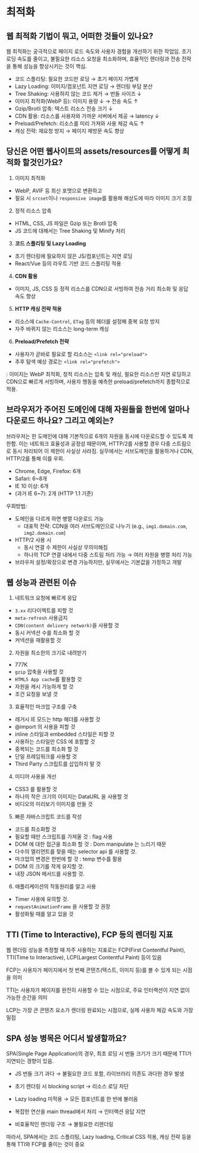 # 최적화

## 웹 최적화 기법이 뭐고, 어떠한 것들이 있나요?

웹 최적화는 궁극적으로 페이지 로드 속도와 사용자 경험을 개선하기 위한 작업임. 초기 로딩 속도를 줄이고, 불필요한 리소스 요청을 최소화하며, 효율적인 렌더링과 전송 전략을 통해 성능을 향상시키는 것이 핵심.

- 코드 스플리팅: 필요한 코드만 로딩 → 초기 페이지 가볍게
- Lazy Loading: 이미지/컴포넌트 지연 로딩 → 렌더링 부담 분산
- Tree Shaking: 사용하지 않는 코드 제거 → 번들 사이즈 ↓
- 이미지 최적화(WebP 등): 이미지 용량 ↓ → 전송 속도 ↑
- Gzip/Brotli 압축: 텍스트 리소스 전송 크기 ↓
- CDN 활용: 리소스를 사용자와 가까운 서버에서 제공 → latency ↓
- Preload/Prefetch: 리소스를 미리 가져와 사용 체감 속도 ↑
- 캐싱 전략: 재요청 방지 → 페이지 재방문 속도 향상

## 당신은 어떤 웹사이트의 assets/resources를 어떻게 최적화 할것인가요?

1. 이미지 최적화

- WebP, AVIF 등 최신 포맷으로 변환하고
- 필요 시 `srcset`이나 `responsive image`를 활용해 해상도에 따라 이미지 크기 조절

2. 정적 리소스 압축

- HTML, CSS, JS 파일은 Gzip 또는 Brotli 압축
- JS 코드에 대해서는 Tree Shaking 및 Minify 처리

3. **코드 스플리팅 및 Lazy Loading**

- 초기 렌더링에 필요하지 않은 JS/컴포넌트는 지연 로딩
- React/Vue 등의 라우트 기반 코드 스플리팅 적용

4. **CDN 활용**

- 이미지, JS, CSS 등 정적 리소스를 CDN으로 서빙하여 전송 거리 최소화 및 응답 속도 향상

5. **HTTP 캐싱 전략 적용**

- 리소스에 `Cache-Control`, `ETag` 등의 헤더를 설정해 중복 요청 방지
- 자주 바뀌지 않는 리소스는 long-term 캐싱

6. **Preload/Prefetch 전략**

- 사용자가 곧바로 필요로 할 리소스는 `<link rel="preload">`
- 추후 탐색 예상 경로는 `<link rel="prefetch">`

: 이미지는 WebP 최적화, 정적 리소스는 압축 및 캐싱, 필요한 리소스만 지연 로딩하고 CDN으로 빠르게 서빙하며, 사용자 행동을 예측한 preload/prefetch까지 종합적으로 적용.

## 브라우저가 주어진 도메인에 대해 자원들을 한번에 얼마나 다운로드 하나요? 그리고 예외는?

브라우저는 한 도메인에 대해 기본적으로 6개의 자원을 동시에 다운로드할 수 있도록 제한함. 이는 네트워크 효율성과 공정성 때문이며, HTTP/2를 사용할 경우 다중 스트림으로 동시 처리되어 이 제한이 사실상 사라짐. 실무에서는 서브도메인을 활용하거나 CDN, HTTP/2를 통해 이를 우회.

- Chrome, Edge, Firefox: 6개
- Safari: 6~8개
- IE 10 이상: 6개
- (과거 IE 6~7): 2개 (HTTP 1.1 기준)

우회방법:

- 도메인을 다르게 하면 병렬 다운로드 가능
  - 대표적 전략: CDN을 여러 서브도메인으로 나누기 (e.g., `img1.domain.com`, `img2.domain.com`)
- HTTP/2 사용 시
  - 동시 연결 수 제한이 사실상 무의미해짐
  - 하나의 TCP 연결 내에서 다중 스트림 처리 가능
    → 여러 자원을 병렬 처리 가능
- 브라우저 설정/확장으로 변경 가능하지만, 실무에서는 기본값을 가정하고 개발

## 웹 성능과 관련된 이슈

1. 네트워크 요청에 빠르게 응답

- `3.xx` 리다이렉트를 피할 것
- `meta-refresh` 사용금지
- `CDN(content delivery network)`을 사용할 것
- 동시 커넥션 수를 최소화 할 것
- 커넥션을 재활용할 것

2. 자원을 최소한의 크기로 내려받기

- 777K
- `gzip` 압축을 사용할 것
- `HTML5 App cache`를 활용할 것
- 자원을 캐시 가능하게 할 것
- 조건 요청을 보낼 것

3. 효율적인 마크업 구조를 구축

- 레거시 IE 모드는 http 헤더를 사용할 것
- @import 의 사용을 피할 것
- inline 스타일과 embedded 스타일은 피할 것
- 사용하는 스타일만 CSS 에 포함할 것
- 중복되는 코드를 최소화 할 것
- 단일 프레임워크를 사용할 것
- Third Party 스크립트를 삽입하지 말 것

4. 미디어 사용을 개선

- CSS3 를 활용할 것
- 하나의 작은 크기의 이미지는 DataURL 을 사용할 것
- 비디오의 미리보기 이미지를 만들 것

5. 빠른 자바스크립트 코드를 작성

- 코드를 최소화할 것
- 필요할 때만 스크립트를 가져올 것 : flag 사용
- DOM 에 대한 접근을 최소화 할 것 : Dom manipulate 는 느리기 때문
- 다수의 엘리먼트를 찾을 때는 selector api 를 사용할 것.
- 마크업의 변경은 한번에 할 것 : temp 변수를 활용
- DOM 의 크기를 작게 유지할 것.
- 내장 JSON 메서드를 사용할 것.

6. 애플리케이션의 작동원리를 알고 사용

- Timer 사용에 유의할 것.
- `requestAnimationFrame` 을 사용할 것 권장
- 활성화될 때를 알고 있을 것

## TTI (Time to Interactive), FCP 등의 렌더링 지표

웹 렌더링 성능을 측정할 때 자주 사용하는 지표로는 FCP(First Contentful Paint), TTI(Time to Interactive), LCP(Largest Contentful Paint) 등이 있음

FCP는 사용자가 페이지에서 첫 번째 콘텐츠(텍스트, 이미지 등)를 볼 수 있게 되는 시점을 의미

TTI는 사용자가 페이지를 완전히 사용할 수 있는 시점으로, 주요 인터랙션이 지연 없이 가능한 순간을 의미

LCP는 가장 큰 콘텐츠 요소가 렌더링 완료되는 시점으로, 실제 사용자 체감 속도와 가장 밀접

## SPA 성능 병목은 어디서 발생할까요?

SPA(Single Page Application)의 경우, 최초 로딩 시 번들 크기가 크기 때문에 TTI가 지연되는 경향이 있음.

- JS 번들 크기 과다 → 불필요한 코드 포함, 라이브러리 의존도 과다한 경우 발생

- 초기 렌더링 시 blocking script → 리소스 로딩 차단

- Lazy loading 미적용 → 모든 컴포넌트를 한 번에 불러옴

- 복잡한 연산을 main thread에서 처리 → 인터랙션 응답 지연

- 비효율적인 렌더링 구조 → 불필요한 리렌더링

따라서, SPA에서는 코드 스플리팅, Lazy loading, Critical CSS 적용, 캐싱 전략 등을 통해 TTI와 FCP를 줄이는 것이 중요
